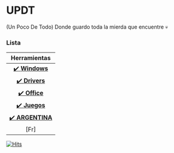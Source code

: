 # UPDT 

(Un Poco De Todo) Donde guardo toda la mierda que encuentre :skull:


### Lista

| Herramientas |
| :-: | 
| [✔️ **Windows**](tools/windows.md) | 
| [✔️ **Drivers**](tools/drivers.md) | 
| [✔️ **Office**](tools/office.md) |
| [✔️ **Juegos**](tools/juegos.md) | 
| [✔️ **ARGENTINA**](tools/argentina.md) | 
| [Fr]


[![Hits](https://hits.sh/github.com/lolminiyt/UPDT.svg?style=for-the-badge&label=Vistas)](https://hits.sh/github.com/lolminiyt/UPDT/)
